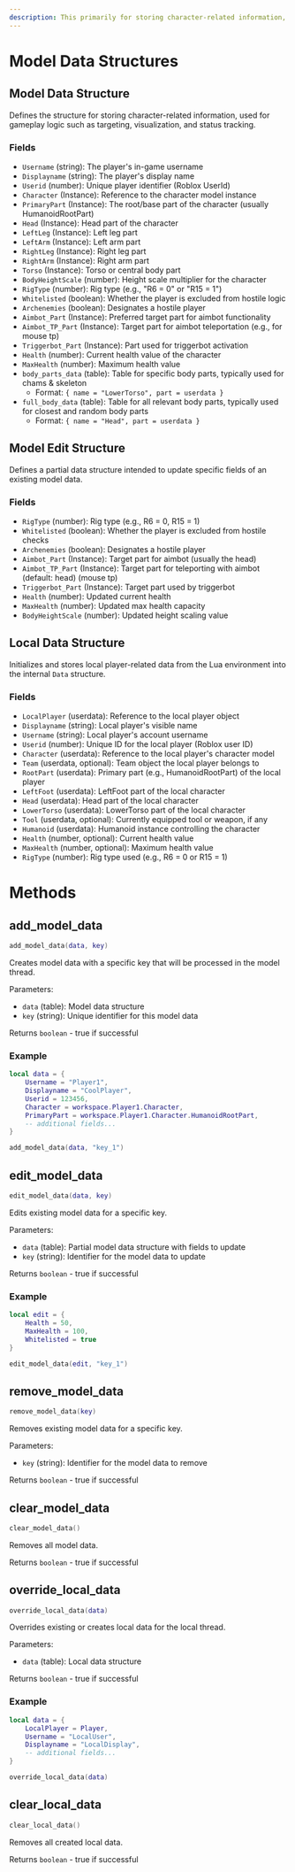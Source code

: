 ```yaml
---
description: This primarily for storing character-related information, used for gameplay logic such as targeting, visualization, and status tracking.
---
```


# Model Data Structures

## Model Data Structure
Defines the structure for storing character-related information, used for gameplay logic such as targeting, visualization, and status tracking.

### Fields
- `Username` (string): The player's in-game username
- `Displayname` (string): The player's display name
- `Userid` (number): Unique player identifier (Roblox UserId)
- `Character` (Instance): Reference to the character model instance
- `PrimaryPart` (Instance): The root/base part of the character (usually HumanoidRootPart)
- `Head` (Instance): Head part of the character
- `LeftLeg` (Instance): Left leg part
- `LeftArm` (Instance): Left arm part
- `RightLeg` (Instance): Right leg part
- `RightArm` (Instance): Right arm part
- `Torso` (Instance): Torso or central body part
- `BodyHeightScale` (number): Height scale multiplier for the character
- `RigType` (number): Rig type (e.g., "R6 = 0" or "R15 = 1")
- `Whitelisted` (boolean): Whether the player is excluded from hostile logic
- `Archenemies` (boolean): Designates a hostile player
- `Aimbot_Part` (Instance): Preferred target part for aimbot functionality
- `Aimbot_TP_Part` (Instance): Target part for aimbot teleportation (e.g., for mouse tp)
- `Triggerbot_Part` (Instance): Part used for triggerbot activation
- `Health` (number): Current health value of the character
- `MaxHealth` (number): Maximum health value
- `body_parts_data` (table): Table for specific body parts, typically used for chams & skeleton
  - Format: `{ name = "LowerTorso", part = userdata }`
- `full_body_data` (table): Table for all relevant body parts, typically used for closest and random body parts
  - Format: `{ name = "Head", part = userdata }`

## Model Edit Structure
Defines a partial data structure intended to update specific fields of an existing model data.

### Fields
- `RigType` (number): Rig type (e.g., R6 = 0, R15 = 1)
- `Whitelisted` (boolean): Whether the player is excluded from hostile checks
- `Archenemies` (boolean): Designates a hostile player
- `Aimbot_Part` (Instance): Target part for aimbot (usually the head)
- `Aimbot_TP_Part` (Instance): Target part for teleporting with aimbot (default: head) (mouse tp)
- `Triggerbot_Part` (Instance): Target part used by triggerbot
- `Health` (number): Updated current health
- `MaxHealth` (number): Updated max health capacity
- `BodyHeightScale` (number): Updated height scaling value

## Local Data Structure
Initializes and stores local player-related data from the Lua environment into the internal `Data` structure.

### Fields
- `LocalPlayer` (userdata): Reference to the local player object
- `Displayname` (string): Local player's visible name
- `Username` (string): Local player's account username
- `Userid` (number): Unique ID for the local player (Roblox user ID)
- `Character` (userdata): Reference to the local player's character model
- `Team` (userdata, optional): Team object the local player belongs to
- `RootPart` (userdata): Primary part (e.g., HumanoidRootPart) of the local player
- `LeftFoot` (userdata): LeftFoot part of the local character
- `Head` (userdata): Head part of the local character
- `LowerTorso` (userdata): LowerTorso part of the local character
- `Tool` (userdata, optional): Currently equipped tool or weapon, if any
- `Humanoid` (userdata): Humanoid instance controlling the character
- `Health` (number, optional): Current health value
- `MaxHealth` (number, optional): Maximum health value
- `RigType` (number): Rig type used (e.g., R6 = 0 or R15 = 1)

# Methods

## add_model_data
```lua
add_model_data(data, key)
```
Creates model data with a specific key that will be processed in the model thread.

Parameters:
- `data` (table): Model data structure 
- `key` (string): Unique identifier for this model data

Returns `boolean` - true if successful

### Example
```lua
local data = {
    Username = "Player1",
    Displayname = "CoolPlayer",
    Userid = 123456,
    Character = workspace.Player1.Character,
    PrimaryPart = workspace.Player1.Character.HumanoidRootPart,
    -- additional fields...
}

add_model_data(data, "key_1")
```

## edit_model_data
```lua
edit_model_data(data, key)
```
Edits existing model data for a specific key.

Parameters:
- `data` (table): Partial model data structure with fields to update
- `key` (string): Identifier for the model data to update

Returns `boolean` - true if successful

### Example
```lua
local edit = {
    Health = 50,
    MaxHealth = 100,
    Whitelisted = true
}

edit_model_data(edit, "key_1")
```

## remove_model_data
```lua
remove_model_data(key)
```
Removes existing model data for a specific key.

Parameters:
- `key` (string): Identifier for the model data to remove

Returns `boolean` - true if successful

## clear_model_data
```lua
clear_model_data()
```
Removes all model data.

Returns `boolean` - true if successful

## override_local_data
```lua
override_local_data(data)
```
Overrides existing or creates local data for the local thread.

Parameters:
- `data` (table): Local data structure

Returns `boolean` - true if successful

### Example
```lua
local data = {
    LocalPlayer = Player,
    Username = "LocalUser",
    Displayname = "LocalDisplay",
    -- additional fields...
}

override_local_data(data)
```

## clear_local_data
```lua
clear_local_data()
```
Removes all created local data.

Returns `boolean` - true if successful 